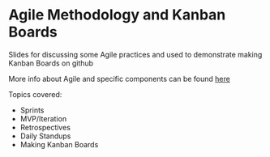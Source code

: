 # Agile Methodology and Kanban Boards

Slides for discussing some Agile practices and used to demonstrate making Kanban Boards on github

More info about Agile and specific components can be found [here](https://www.atlassian.com/agile)

Topics covered:
- Sprints
- MVP/Iteration
- Retrospectives
- Daily Standups
- Making Kanban Boards
